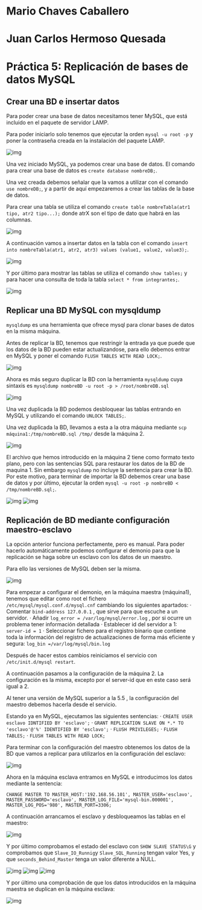 # Mario Chaves Caballero
# Juan Carlos Hermoso Quesada
# Práctica 5:  Replicación de bases de datos MySQL

## Crear una BD e insertar datos

Para poder crear una base de datos necesitamos tener MySQL, que está incluido en el paquete de servidor LAMP.

Para poder iniciarlo solo tenemos que ejecutar la orden `mysql -u root -p` y poner la contraseña creada en la instalación del paquete LAMP.

![img]()

Una vez iniciado MySQL, ya podemos crear una base de datos. El comando para crear una base de datos es `create database nombreDB;`.

Una vez creada debemos señalar que la vamos a utilizar con el comando `use nombreDB;`, y a partir de aquí empezaremos a crear las tablas de la base de datos.

Para crear una tabla se utiliza el comando `create table nombreTabla(atr1 tipo, atr2 tipo...);` donde atrX son el tipo de dato que habrá en las columnas.

![img]()

A continuación vamos a insertar datos en la tabla con el comando `insert into nombreTabla(atr1, atr2, atr3) values (value1, value2, value3);`.

![img]()

Y por último para mostrar las tablas se utiliza el comando `show tables;` y para hacer una consulta de toda la tabla `select * from integrantes;`.

![img]()

## Replicar una BD MySQL con mysqldump

`mysqldump` es una herramienta que ofrece mysql para clonar bases de datos en la misma máquina.

Antes de replicar la BD, tenemos que restringir la entrada ya que puede que los datos de la BD pueden estar actualizandose, para ello debemos entrar en MySQL y poner el comando `FLUSH TABLES WITH READ LOCK;`.

![img]()

Ahora es más seguro duplicar la BD con la herramienta `mysqldump` cuya sintaxis es `mysqldump nombreBD -u root -p > /root/nombreDB.sql`

![img]()

Una vez duplicada la BD podemos desbloquear las tablas entrando en MySQL y utilizando el comando `UNLOCK TABLES;`.

Una vez duplicada la BD, llevamos a esta a la otra máquina mediante `scp máquina1:/tmp/nombreBD.sql /tmp/` desde la máquina 2.

![img]()

El archivo que hemos introducido en la máquina 2 tiene como formato texto plano, pero con las sentencias SQL para restaurar los datos de la BD de maquina 1. Sin embargo `mysqldump` no incluye la sentencia para crear la BD. Por este motivo, para terminar de importar la BD debemos crear una base de datos y por último, ejecutar la orden `mysql -u root -p nombreBD < /tmp/nombreBD.sql;`.

![img]()
![img]()

## Replicación de BD mediante configuración maestro-esclavo

La opción anterior funciona perfectamente, pero es manual. Para poder hacerlo automáticamente podemos configurar el demonio para que la replicación se haga sobre un esclavo con los datos de un maestro.

Para ello las versiones de MySQL deben ser la misma.

![img]()

Para empezar a configurar el demonio, en la máquina maestra (máquina1), tenemos que editar como root el fichero `/etc/mysql/mysql.conf.d/mysql.cnf` cambiando los siguientes apartados:
    · Comentar `bind-address 127.0.0.1` , que sirve para que escuche a un servidor.
    · Añadir `log_error = /var/log/mysql/error.log` , por si ocurre un problema tener información detallada
    · Establecer id del servidor a 1: `server-id = 1`
    · Seleccionar fichero para el registro binario que contiene toda la información del registro de actualizaciones de forma más eficiente y segura: `log_bin =/var/log/mysql/bin.log`

Después de hacer estos cambios reiniciamos el servicio con `/etc/init.d/mysql restart`.

A continuación pasamos a la configuración de la máquina 2. La configuración es la misma, excepto por el server-id que en este caso será igual a 2.

Al tener una versión de MySQL superior a la 5.5 , la configuración del maestro debemos hacerla desde el servicio.

Estando ya en MySQL, ejecutamos las siguientes sentencias:
    · `CREATE USER esclavo IDNTIFIED BY 'esclavo';`
    · `GRANT REPLICATION SLAVE ON *.* TO 'esclavo'@'%' IDENTIFIED BY 'esclavo';`
    · `FLUSH PRIVILEGES;`
    · `FLUSH TABLES;`
    · `FLUSH TABLES WITH READ LOCK;`

Para terminar con la configuración del maestro obtenemos los datos de la BD que vamos a replicar para utilizarlos en la configuración del esclavo:

![img]()

Ahora en la máquina esclava entramos en MySQL e introducimos los datos mediante la sentencia:

`CHANGE MASTER TO MASTER_HOST:'192.168.56.101', MASTER_USER='esclavo', MASTER_PASSWORD='esclavo', MASTER_LOG_FILE='mysql-bin.000001', MASTER_LOG_POS='980', MASTER_PORT=3306;`

A continuación arrancamos el esclavo y desbloqueamos las tablas en el maestro:

![img]()

Y por último comprobamos el estado del esclavo  con `SHOW SLAVE STATUS\G` y comprobamos que `Slave_IO_Runnig`y `Slave_SQL_Running` tengan valor Yes, y que `seconds_Behind_Master` tenga un valor diferente a NULL.

![img]()
![img]()
![img]()

Y por último una comprobación de que los datos introducidos en la máquina maestra se duplican en la máquina esclava:

![img]()


